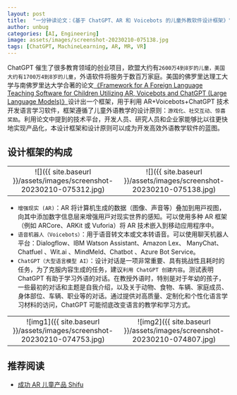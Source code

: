 ```yaml
---
layout: post
title:  "一分钟读论文：《基于 ChatGPT、AR 和 Voicebots 的儿童外教软件设计框架》"
author: unbug
categories: [AI, Engineering]
image: assets/images/screenshot-20230210-075138.jpg
tags: [ChatGPT, MachineLearning, AR, MR, VR]
---
```

ChatGPT 催生了很多教育领域的创业项目，欧盟大约有`2600万4到8岁的儿童，美国大约有1700万4到8岁的儿童`，外语软件将服务于数百万家庭。美国的佛罗里达理工大学与南佛罗里达大学合著的论文[《Framework for A Foreign Language Teaching Software for Children Utilizing AR, Voicebots and ChatGPT (Large Language Models)》][paper1-url]设计出一个框架，用于利用 AR+Voicebots+ChatGPT 技术开发语言学习软件，框架遵循了⼉童外语教学的设计原则：`游戏化、社交互动、惊喜奖励`。利用论文中提到的技术平台，开发人员、研究人员和企业家能够比以往更快地实现产品化，本设计框架和设计原则可以成为开发高效外语教学软件的蓝图。

## 设计框架的构成

|                                       |                                       |
|:-------------------------------------:|:-------------------------------------:|
|![]({{ site.baseurl }}/assets/images/screenshot-20230210-075312.jpg)| ![]({{ site.baseurl }}/assets/images/screenshot-20230210-075138.jpg) |


- `增强现实 (AR)`：AR 将计算机⽣成的数据（图像、声⾳等）叠加到⽤⼾视图，向其中添加数字信息层来增强⽤⼾对现实世界的感知。可以使⽤多种 AR 框架（例如 ARCore、ARKit 或 Vuforia）将 AR 技术嵌⼊到移动应⽤程序中。 
- `语音机器人（Voicebots）`：用于语⾳转⽂本或⽂本转语⾳。可以使用聊天机器⼈平台：Dialogflow、IBM Watson Assistant、Amazon Lex、 ManyChat、Chatfuel 、Wit.ai 、MindMeld、Chatbot 、Azure Bot Service。
- `ChatGPT（大型语言模型 AI）`：设计对话是⼀项⾮常重要、具有挑战性且耗时的任务，为了克服内容生成的任务，建议`利用 ChatGPT 创建内容`。测试表明 ChatGPT 有助于学习外语的对话。在教授外语时，特别是对于年幼的孩子，一些最初的对话和主题是自我介绍，以及关于动物、食物、车辆、家庭成员、身体部位、车辆、职业等的对话。通过提供对高质量、定制化和个性化语言学习材料的访问，ChatGPT 可能彻底改变语言的教学和学习方式。

|                                       |                                       |
|:-------------------------------------:|:-------------------------------------:|
|![img1]({{ site.baseurl }}/assets/images/screenshot-20230210-074753.jpg)| ![img2]({{ site.baseurl }}/assets/images/screenshot-20230210-074807.jpg) |

## 推荐阅读
- [成功 AR 儿童产品 Shifu][links-1]


[paper1-url]: https://dergipark.org.tr/en/download/article-file/2864638
[links-1]: https://www.playshifu.com/